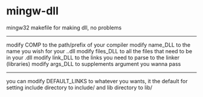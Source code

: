 # mingw-dll
mingw32 makefile for making dll, no problems

---

modify COMP to the path/prefix of your compiler
modify name_DLL to the name you wish for your ..dll
modify files_DLL to all the files that need to be in your .dll
modify link_DLL to the links you need to parse to the linker (libraries)
modify args_DLL to supplements argument you wanna pass

---

you can modify DEFAULT_LINKS to whatever you wants, it the default for setting include directory to include/ and lib directory to lib/
